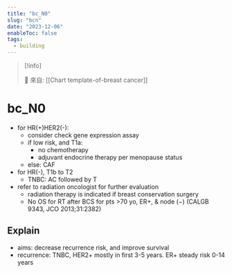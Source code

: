 ```yaml
---
title: "bc_N0"
slug: "bcn"
date: "2023-12-06"
enableToc: false
tags:
  - building
---
```


> [!info]
>
> 🌱 來自: [[Chart template-of-breast cancer]]

# bc_N0

- for HR(+)HER2(-):
  - consider check gene expression assay
  - if low risk, and T1a:
    - no chemotherapy
    - adjuvant endocrine therapy per menopause status
  - else: CAF
- for HR(-), T1b to T2
  - TNBC: AC followed by T
- refer to radiation oncologist for further evaluation
  - radiation therapy is indicated if breast conservation surgery
  - No OS for RT after BCS for pts >70 yo, ER+, & node (−) (CALGB 9343, JCO 2013;31:2382)

## Explain

- aims: decrease recurrence risk, and improve survival
- recurrence: TNBC, HER2+ mostly in first 3-5 years. ER+ steady risk 0-14 years
